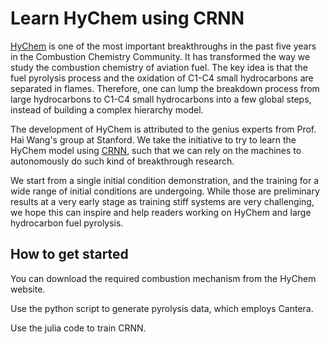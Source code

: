 # Learn HyChem using CRNN

[HyChem](https://web.stanford.edu/group/haiwanglab/HyChem/) is one of the most important breakthroughs in the past five years in the Combustion Chemistry Community. It has transformed the way we study the combustion chemistry of aviation fuel. The key idea is that the fuel pyrolysis process and the oxidation of C1-C4 small hydrocarbons are separated in flames. Therefore, one can lump the breakdown process from large hydrocarbons to C1-C4 small hydrocarbons into a few global steps, instead of building a complex hierarchy model.

The development of HyChem is attributed to the genius experts from Prof. Hai Wang's group at Stanford. We take the initiative to try to learn the HyChem model using [CRNN](https://github.com/DENG-MIT/CRNN), such that we can rely on the machines to autonomously do such kind of breakthrough research.

We start from a single initial condition demonstration, and the training for a wide range of initial conditions are undergoing. While those are preliminary results at a very early stage as training stiff systems are very challenging, we hope this can inspire and help readers working on HyChem and large hydrocarbon fuel pyrolysis.

## How to get started

You can download the required combustion mechanism from the HyChem website.

Use the python script to generate pyrolysis data, which employs Cantera.

Use the julia code to train CRNN.
